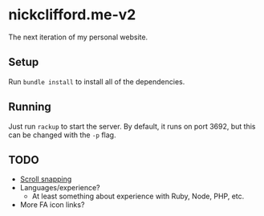 # nickclifford.me-v2
The next iteration of my personal website.

## Setup
Run `bundle install` to install all of the dependencies.

## Running
Just run `rackup` to start the server. By default, it runs on port 3692, but this can be changed with the `-p` flag.

## TODO
- [Scroll snapping](https://css-tricks.com/introducing-css-scroll-snap-points/)
- Languages/experience?
  - At least something about experience with Ruby, Node, PHP, etc.
- More FA icon links?